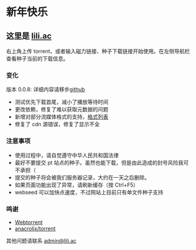 # 新年快乐

## 这里是 [lili.ac](https://www.lili.ac)

右上角上传 torrent，或者输入磁力链接、种子下载链接开始使用。在左侧导航栏查看种子当前的下载信息。

### 变化

版本 0.0.8: 详细内容请移步[github](https://github.com/darknightlab/www.lili.ac)

-   测试优先下载首尾，减小了播放等待时间
-   更改依赖，修复了难以获取元数据的问题
-   新增对部分流媒体格式的支持，[格式列表](/markdown?source=%2Fassets%2Fmd%2Fsupporttable.md)
-   修复了 cdn 源错误，修复了显示不全

### 注意事项

-   使用过程中，请自觉遵守中华人民共和国法律
-   最好不要提交 pt 站点的种子。虽然也能下载，但是由此造成的封号风险我可不承担（
-   提交的种子将会被我们服务器记录，大约在一天之后删除。
-   如果页面功能出现了异常，请刷新缓存（按 Ctrl+F5）
-   webseed 可以加快点速度，不过网站上目前只有单文件种子支持

### 鸣谢

-   [Webtorrent](https://github.com/webtorrent/webtorrent)
-   [anacrolix/torrent](https://github.com/anacrolix/torrent)

其他问题请联系 admin@lili.ac
